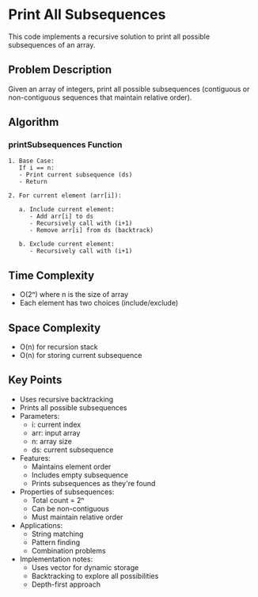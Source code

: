# Print All Subsequences

This code implements a recursive solution to print all possible subsequences of an array.

## Problem Description
Given an array of integers, print all possible subsequences (contiguous or non-contiguous sequences that maintain relative order).

## Algorithm

### printSubsequences Function
```pseudocode
1. Base Case:
   If i == n:
   - Print current subsequence (ds)
   - Return

2. For current element (arr[i]):
   
   a. Include current element:
      - Add arr[i] to ds
      - Recursively call with (i+1)
      - Remove arr[i] from ds (backtrack)
   
   b. Exclude current element:
      - Recursively call with (i+1)
```

## Time Complexity
- O(2ⁿ) where n is the size of array
- Each element has two choices (include/exclude)

## Space Complexity
- O(n) for recursion stack
- O(n) for storing current subsequence

## Key Points
- Uses recursive backtracking
- Prints all possible subsequences
- Parameters:
  * i: current index
  * arr: input array
  * n: array size
  * ds: current subsequence
- Features:
  * Maintains element order
  * Includes empty subsequence
  * Prints subsequences as they're found
- Properties of subsequences:
  * Total count = 2ⁿ
  * Can be non-contiguous
  * Must maintain relative order
- Applications:
  * String matching
  * Pattern finding
  * Combination problems
- Implementation notes:
  * Uses vector for dynamic storage
  * Backtracking to explore all possibilities
  * Depth-first approach
